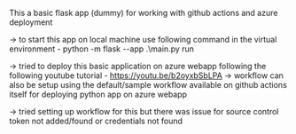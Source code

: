 This a basic flask app (dummy) for working with github actions and azure deployment

-> to start this app on local machine use following command in the virtual environment - python -m flask --app .\main.py run


-> tried to deploy this basic application on azure webapp following the following youtube tutorial - https://youtu.be/b2oyxbSbLPA
-> workflow can also be setup using the default/sample workflow available on github actions itself for deploying python app on azure webapp

-> tried setting up workflow for this but there was issue for source control token not added/found or credentials not found 
